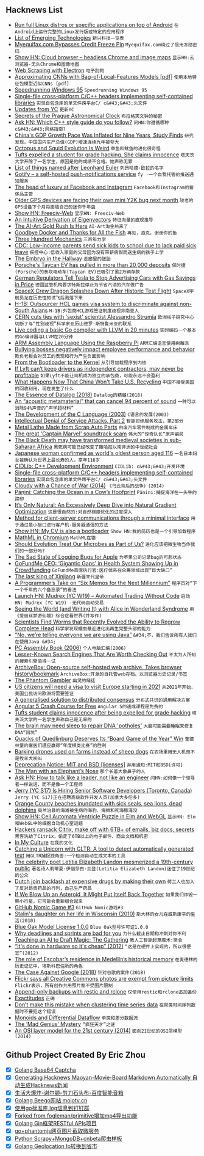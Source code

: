 ## Hacknews List


- [Run full Linux distros or specific applications on top of Android](https://github.com/CypherpunkArmory/UserLAnd)  `在Android上运行完整的Linux发行版或特定的应用程序`
- [List of Emerging Technologies](https://en.wikipedia.org/wiki/List_of_emerging_technologies)  `新兴科技一览表`
- [Myequifax.com Bypasses Credit Freeze Pin](https://krebsonsecurity.com/2019/03/myequifax-com-bypasses-credit-freeze-pin/)  `Myequifax.com绕过了信用冻结密码`
- [Show HN: Cloud browser – headless Chrome and image maps](https://cloudbrowser.website/)  `显示HN:云浏览器-无头Chrome和图像地图`
- [Web Scraping with Electron](https://en.jeffprod.com/blog/2019/web-scraping-with-electron/)  `电子刮网`
- [Approximating CNNs with Bag-of-Local-Features Models [pdf]](https://openreview.net/pdf?id=SkfMWhAqYQ)  `使用本地特征包模型近似CNNs [pdf]`
- [Speedrunning Windows 95](https://hackaday.com/2019/03/09/speedrunning-windows-95/)  `Speedrunning Windows 95`
- [Single-file cross-platform C/C&#43;&#43; headers implementing self-contained libraries](https://github.com/RandyGaul/cute_headers#cute_headers)  `实现自包含库的单文件跨平台C/ c&#43;&#43;头文件`
- [Updates from YC](https://blog.ycombinator.com/updates-from-yc/)  `更新YC`
- [Secrets of the Prague Astronomical Clock](https://interestingengineering.com/the-secrets-of-the-prague-astronomical-clock)  `布拉格天文钟的秘密`
- [Ask HN: Which C&#43;&#43; style guide do you follow?](item?id=19348647)  `问HN:你遵循哪种c&#43;&#43;风格指南?`
- [China&#39;s GDP Growth Pace Was Inflated for Nine Years, Study Finds](https://www.bloomberg.com/news/articles/2019-03-08/china-s-gdp-growth-pace-was-inflated-for-nine-years-study-finds)  `研究发现，中国国内生产总值(GDP)增速连续九年被夸大`
- [Octopus and Squid Evolution Is Weird](https://www.sciencealert.com/it-s-official-octopus-and-squid-evolution-is-weirder-than-we-could-have-ever-imagined)  `章鱼和鱿鱼的进化很奇怪`
- [Tufts expelled a student for grade hacking. She claims innocence](https://outline.com/ZTzSYa)  `塔夫茨大学开除了一名学生，原因是他的成绩不合格。她声称无罪`
- [List of things named after Leonhard Euler](https://en.wikipedia.org/wiki/List_of_things_named_after_Leonhard_Euler)  `列昂哈德·欧拉的名字`
- [Gotify – a self-hosted push-notifications service](https://github.com/gotify)  `fy -一个自我托管的推送通知服务`
- [The head of luxury at Facebook and Instagram](https://www.nytimes.com/2019/03/08/fashion/facebook-instagram-luxury-brands.html)  `Facebook和Instagram的奢侈品主管`
- [Older GPS devices are facing their own mini Y2K bug next month](https://www.theverge.com/2019/3/8/18255847/gps-week-rollover-issue-2019-garmin-tomtom-devices-affected)  `较老的GPS设备下个月将面临自己的迷你千年虫`
- [Show HN: Freeciv-Web](https://www.freecivweb.org)  `显示HN: Freeciv-Web`
- [An Intuitive Derivation of Eigenvectors](https://dhruvp.netlify.com/2019/02/25/eigenvectors/)  `特征向量的直观推导`
- [The AI-Art Gold Rush Is Here](https://www.theatlantic.com/technology/archive/2019/03/ai-created-art-invades-chelsea-gallery-scene/584134/)  `AI-Art淘金热来了`
- [Goodbye Docker and Thanks for All the Fish](https://technodrone.blogspot.com/2019/02/goodbye-docker-and-thanks-for-all-fish.html)  `再见，道克，谢谢你的鱼`
- [Three Hundred Mechanics](http://www.squidi.net/three/index.php)  `三百年力学`
- [CDC: Low-income parents send sick kids to school due to lack paid sick leave](https://www.cdc.gov/mmwr/volumes/68/wr/mm6809a1.htm)  `疾控中心:低收入家庭的父母因为没有带薪病假而送生病的孩子上学`
- [The Embryo in the Hallway](https://www.thecut.com/2019/03/i-have-a-son-with-a-genetic-disease-and-im-pregnant.html)  `走廊里的胚胎`
- [Porsche&#39;s Taycan EV has pulled in more than 20,000 deposits](https://www.engadget.com/2019/03/09/porche-taycan-ev-20-000-reservations/)  `保时捷(Porsche)的泰坎电动车(Taycan EV)已吸引了逾2万辆存款`
- [German Regulators Tell Tesla to Stop Advertising Cars with Gas Savings in Price](http://www.thedrive.com/news/26842/german-regulators-tell-tesla-to-stop-advertising-cars-with-gas-savings-included-in-price)  `德国监管机构要求特斯拉停止为节省汽油的汽车做广告`
- [SpaceX Crew Dragon Splashes Down After Historic Test Flight](https://www.scientificamerican.com/article/spacex-crew-dragon-splashes-down-after-historic-test-flight/)  `SpaceX宇航员龙在历史性的试飞后溅落下来`
- [H-1B: Outsourcer HCL games visa system to discriminate against non-South Asians](https://www.mercurynews.com/2019/03/08/h-1b-outsourcing-giant-games-visa-system-to-discriminate-against-non-south-asians-in-hiring-lawsuit-claims/)  `H-1B:外包商HCL游戏签证制度歧视非南亚人`
- [CERN cuts ties with &#39;sexist&#39; scientist Alessandro Strumia](https://www.bbc.com/news/science-environment-47478537)  `欧洲核子研究中心切断了与“性别歧视”科学家亚历山德罗·斯特鲁米亚的联系`
- [Live coding a basic Go compiler with LLVM in 20 minutes](https://github.com/pwaller/go2ll-talk)  `实时编码一个基本的Go编译器与LLVM在20分钟`
- [ARM Assembly Language Using the Raspberry Pi](http://bob.cs.sonoma.edu/IntroCompOrg-RPi/intro-co-rpi.html)  `ARM汇编语言使用树莓派`
- [Bullying bosses negatively impact employee performance and behavior](https://www.pdx.edu/clas/news/bullying-bosses-negatively-impact-employee-performance-and-behavior-study-finds)  `欺负老板会对员工的表现和行为产生负面影响`
- [From the Bootloader to the Kernel](https://0xax.gitbooks.io/linux-insides/Booting/linux-bootstrap-1.html)  `从引导加载程序到内核`
- [If Lyft can’t keep drivers as independent contractors, may never be profitable](https://www.latimes.com/business/technology/la-fi-tn-lyft-ipo-drivers-20190309-story.html)  `如果Lyft不能让司机成为独立的承包商，可能永远不会盈利`
- [What Happens Now That China Won&#39;t Take U.S. Recycling](https://www.theatlantic.com/technology/archive/2019/03/china-has-stopped-accepting-our-trash/584131/)  `中国不接受美国的回收利用，现在发生了什么`
- [The Essence of Datalog (2018)](https://dodisturb.me/posts/2018-12-25-The-Essence-of-Datalog.html)  `Datalog的精髓(2018)`
- [An “acoustic metamaterial” that can cancel 94 percent of sound](https://www.bu.edu/research/articles/researchers-develop-acoustic-metamaterial-noise-cancellation-device/)  `一种可以消除94%声音的“声学超材料”`
- [The Development of the C Language (2003)](http://www.bell-labs.com/usr/dmr/www/chist.html)  `C语言的发展(2003)`
- [Intellectual Denial of Service Attacks, Part 2](https://techiavellian.com/the-map-to-nowhere)  `智能拒绝服务攻击，第2部分`
- [Metal Lathe Made from Scrap Auto Parts](https://flyingkmachines.wordpress.com/)  `由废汽车零件制成的金属车床`
- [The great &#39;Captain Marvel&#39; soundtrack scam](http://www.10zenmonkeys.com/2019/02/25/the-great-captain-marvel-soundtrack-scam/)  `伟大的“惊奇队长”原声骗局`
- [The Black Death may have transformed medieval societies in sub-Saharan Africa](https://www.sciencemag.org/news/2019/03/black-death-may-have-transformed-medieval-societies-sub-saharan-africa)  `黑死病可能已经改变了撒哈拉以南非洲的中世纪社会`
- [Japanese woman confirmed as world&#39;s oldest person aged 116](https://news.yahoo.com/japanese-woman-confirmed-worlds-oldest-person-aged-116-094645090.html)  `一名日本妇女被确认为世界上最长寿的人，享年116岁`
- [CIDLib: C&#43;&#43; Development Environment](https://github.com/DeanRoddey/CIDLib#cidlib---a-c-development-environment)  `CIDLib: c&#43;&#43;开发环境`
- [Single-file cross-platform C/C&#43;&#43; headers implementing self-contained libraries](https://github.com/RandyGaul/cute_headers)  `实现自包含库的单文件跨平台C/ c&#43;&#43;头文件`
- [Cloudy with a Chance of War (2014)](http://nautil.us/issue/70/variables/cloudy-with-a-chance-of-war-rp)  `《乌云背后的战争》(2014)`
- [Pāṇini: Catching the Ocean in a Cow’s Hoofprint](https://blog.granthika.co/panini/)  `Pāṇini:捕捉海洋在一头牛的蹄印`
- [It’s Only Natural: An Excessively Deep Dive into Natural Gradient Optimization](https://towardsdatascience.com/its-only-natural-an-excessively-deep-dive-into-natural-gradient-optimization-75d464b89dbb)  `这是很自然的:对自然梯度优化的过度深入`
- [Method for client-server communications through a minimal interface](https://patents.google.com/patent/US6205469B1/en)  `用于通过最小接口进行客户机-服务器通信的方法`
- [Show HN: My CV is also a bootloader](https://github.com/pjimenezmateo/curriculum-bootloader#)  `Show HN:我的简历也是一个引导加载程序`
- [MathML in Chromium](https://mathml.igalia.com/news/2019/02/12/launch-of-the-project/)  `MathML在铬`
- [Should Evolution Treat Our Microbes as Part of Us?](https://www.quantamagazine.org/should-evolution-treat-our-microbes-as-part-of-us-20181120/)  `进化应该把微生物当作我们的一部分吗?`
- [The Sad State of Logging Bugs for Apple](https://www.corbinstreehouse.com/blog/2019/03/the-sad-state-of-logging-bugs-for-apple/)  `为苹果公司记录bug的可悲状态`
- [GoFundMe CEO: ‘Gigantic Gaps’ in Health System Showing Up in Crowdfunding](https://khn.org/news/gofundme-ceo-gigantic-gaps-in-health-system-showing-up-in-crowdfunding/)  `GoFundMe首席执行官:医疗体系在众筹领域出现“巨大缺口”`
- [The last king of Xinjiang](https://www.scmp.com/magazines/post-magazine/long-reads/article/2188216/last-king-xinjiang-how-bertram-sheldrake-went)  `新疆末代皇帝`
- [A Programmer’s Take on “Six Memos for the Next Millennium”](https://probablydance.com/2019/03/09/a-programmers-take-on-six-memos-for-the-next-millenium/)  `程序员对“下一个千年的六个备忘录”的看法`
- [Launch HN: Mudrex (YC W19) – Automated Trading Without Code](item?id=19347443)  `启动HN: Mudrex (YC W19) -无代码自动交易`
- [Seeing the World (and Writing It) with Alice in Wonderland Syndrome](https://lithub.com/seeing-the-world-and-writing-it-with-alice-in-wonderland-syndrome/)  `用《爱丽丝梦游仙境》综合症看世界(并写作)`
- [Scientists Find Worms that Recently Evolved the Ability to Regrow Complete Head](https://neurosciencenews.com/worms-evolved-regrow-complete-head-10865/)  `科学家发现蠕虫最近进化出再生完整头部的能力`
- [“No, we’re telling everyone we are using Java”](https://twitter.com/joeerl/status/1104298407231922176)  `&#34;不，我们告诉所有人我们在使用Java &#34;`
- [PC Assembly Book (2006)](https://pacman128.github.io/pcasm/)  `个人电脑汇编(2006)`
- [Lesser-Known Search Engines That Are Worth Checking Out](https://www.256kilobytes.com/content/show/3004/search-no-further-7-search-engines-that-are-worth-checking-out)  `不太为人所知的搜索引擎值得一试`
- [ArchiveBox: Open-source self-hosted web archive. Takes browser history/bookmark](https://github.com/pirate/ArchiveBox)  `ArchiveBox:开源的自托管web存档。以浏览器历史记录/书签`
- [The Phantom Gambler](https://www.theparisreview.org/blog/2019/03/05/dice-roll-the-phantom-gambler/)  `幽灵的赌徒`
- [US citizens will need a visa to visit Europe starting in 2021](https://www.cnn.com/travel/article/us-citizens-need-visas-to-visit-europe-in-2021/index.html)  `从2021年开始，美国公民访问欧洲将需要签证`
- [A generalised solution to distributed consensus](https://blog.acolyer.org/2019/03/08/a-generalised-solution-to-distributed-consensus/)  `分布式共识的通用解决方案`
- [Angular 5 Crash Course for Free](https://www.edyoda.com/course/1227)  `Angular 5的速成课程是免费的`
- [Tufts student claims innocence after being expelled for grade hacking](https://techcrunch.com/2019/03/08/tufts-grade-hacking/)  `塔夫茨大学的一名学生声称自己是无辜的`
- [The brain may need sleep to repair DNA &#39;potholes&#39;](https://www.cbc.ca/radio/quirks/mar-9-2019-science-of-awe-blue-whales-and-sonar-chromosomes-and-sleep-and-more-1.5047142/your-brain-may-need-sleep-to-repair-dna-potholes-1.5047151)  `大脑可能需要睡眠来修复DNA“凹坑”`
- [Quacks of Quedlinburg Deserves Its “Board Game of the Year” Win](https://arstechnica.com/gaming/2019/03/quacks-of-quedlinburg-review-brewing-bogus-potions-never-felt-better/)  `奎德林堡的庸医们理应赢得“年度棋类比赛”的胜利`
- [Barking drones used on farms instead of sheep dogs](https://www.radionz.co.nz/national/programmes/checkpoint/audio/2018685575/barking-drones-used-on-farms-instead-of-sheep-dogs)  `在农场里用无人机而不是牧羊犬吠叫`
- [Deprecation Notice: MIT and BSD [licenses]](https://writing.kemitchell.com/2019/03/09/Deprecation-Notice.html)  `弃用通知:MIT和BSD[许可]`
- [The Man with an Elephant’s Nose](https://earlymodernmedicine.com/the-man-with-an-elephants-nose/)  `那个长着大象鼻子的人`
- [Ask HN: How to talk like a leader, not like an engineer](item?id=19349676)  `问HN:如何像一个领导者一样说话，而不是像一个工程师`
- [Jerry (YC S17) Is Hiring Senior Software Developers (Toronto, Canada)](https://www.workable.com/j/089F60DE31)  `Jerry (YC S17)正在招聘高级软件开发人员(加拿大多伦多)`
- [Orange County beaches inundated with sick seals, sea lions, dead dolphins](https://www.latimes.com/local/lanow/la-me-ln-pmmc-rescued-animals-20190308-story.html)  `奥兰治县的海滩被生病的海豹、海狮和死海豚淹没`
- [Show HN: Cell Automata Ventricle Puzzle in Elm and WebGL](https://cgmnt-achilles-tortoise-piglet.netlify.com)  `显示HN: Elm和WebGL中的细胞自动机心室谜题`
- [Hackers ransack Citrix, make off with 6TB&#43; of emails, biz docs, secrets](https://www.theregister.co.uk/2019/03/08/citrix_hacked_data_stolen/)  `黑客洗劫了Citrix，偷走了6TB以上的电子邮件、商业文档和机密`
- [In My Culture](https://medium.com/@ThingMaker/in-my-culture-29c6464072b2)  `在我的文化`
- [Catching a Unicorn with GLTR: A tool to detect automatically generated text](http://gltr.io/)  `用GLTR捕捉独角兽:一个检测自动生成文本的工具`
- [The celebrity poet Letitia Elizabeth Landon mesmerized a 19th-century public](https://www.theatlantic.com/magazine/archive/2019/04/letitia-elizabeth-landon-female-byron/583237/)  `著名诗人莉蒂夏·伊丽莎白·兰登(Letitia Elizabeth Landon)迷住了19世纪的公众`
- [Dutch join backlash at expensive drugs by making their own](https://www.reuters.com/article/us-netherlands-pharmaceuticals-insight-idUSKCN1QP0M4)  `荷兰人也加入了反对昂贵药品的行列，自己生产药品`
- [If We Blow Up an Asteroid, It Might Put Itself Back Together](https://www.nytimes.com/2019/03/08/science/asteroids-nuclear-weapons.html)  `如果我们炸毁一颗小行星，它可能会重新组合起来`
- [GitHub Nomic Game #3](https://www.jefftk.com/p/nomic-game-3)  `GitHub Nomic游戏#3`
- [Stalin&#39;s daughter on her life in Wisconsin (2010)](https://madison.com/wsj/news/local/doug_moe/lana-about-svetlana-stalin-s-daughter-on-her-life-in/article_85ebc5d0-4978-11df-b181-001cc4c002e0.html)  `斯大林的女儿在威斯康辛的生活(2010)`
- [Blue Oak Model License 1.0.0](https://blueoakcouncil.org/license/1.0.0)  `Blue Oak型号许可证1.0.0`
- [Why deadlines and sprints are bad for you](https://medium.com/@niant/why-deadlines-and-sprints-are-bad-for-you-7ee87be5d0f0)  `为什么截止日期和冲刺对你不利`
- [Teaching an AI to Draft Magic: The Gathering](https://medium.com/@zswitten/teaching-an-ai-to-draft-magic-the-gathering-ba38b6a3d1f3)  `教人工智能起草魔术:聚会`
- [“It&#39;s done in hardware so it&#39;s cheap” (2012)](http://www.yosefk.com/blog/its-done-in-hardware-so-its-cheap.html)  `“这是在硬件上实现的，所以很便宜”(2012)`
- [The role of Escobar’s residence in Medellín’s historical memory](https://latinamericareports.com/the-demolition-of-escobar-monaco-in-medellins-historical-memory)  `在麦德林的历史记忆中，埃斯科巴住所的角色`
- [The Case Against Google (2018)](https://www.nytimes.com/2018/02/20/magazine/the-case-against-google.html)  `针对谷歌的案件(2018)`
- [Flickr says all Creative Commons photos are exempt from picture limits](https://www.theverge.com/2019/3/8/18256478/flickr-creative-commons-photos-free-1000-picture-limit-exempt)  `Flickr表示，所有创作共用照片都不受图片限制`
- [Append-only backups with restic and rclone](https://ruderich.org/simon/notes/append-only-backups-with-restic-and-rclone)  `仅使用restic和rclone追加备份`
- [Exactitudes](https://www.exactitudes.org/)  `正确`
- [Don’t make this mistake when clustering time series data](https://towardsdatascience.com/dont-make-this-mistake-when-clustering-time-series-data-d9403f39bbb2?source)  `在聚类时间序列数据时不要犯这个错误`
- [Monoids and Differential Dataflow](https://github.com/frankmcsherry/blog/blob/master/posts/2019-02-09.md)  `单类和差分数据流`
- [The ‘Mad Genius’ Mystery](https://www.psychologytoday.com/us/articles/201707/the-mad-genius-mystery)  `“疯狂天才”之谜`
- [An OSI layer model for the 21st century (2014)](http://davidad.github.io/blog/2014/04/24/an-osi-layer-model-for-the-21st-century/)  `面向21世纪的OSI层模型(2014)`

## Github Project Created By Eric Zhou

- [x] [Golang Base64 Captcha](https://github.com/mojocn/base64Captcha)
- [x] [Generating Hacknews Maoyan-Movie-Board Markdown Automatically 自动生成Hacknews新闻](https://github.com/dejavuzhou/md-genie)
- [x] [生活大爆炸-谢尔顿-剪刀石头布-百度智能音箱](https://github.com/mojocn/dueros-bang-game)
- [x] [Golang Beego网站 mojotv.cn](https://github.com/mojocn/www.mojotv.cn)
- [x] [使用go标准库,log信息到钉钉群](https://github.com/mojocn/dooger)
- [x] [Forked from fogleman/primitive增加mp4导出功能](https://github.com/mojocn/primitive)
- [x] [Golang Gin框架RESTful APIs项目](https://github.com/JJJJJJJerk/ezier-golang-web-api-framework)
- [x] [go+phantomjs网页图片截取微服务](https://github.com/mojocn/screen_shot)
- [x] [Python Scrapy+MongoDB+cnbeta爬虫样板](https://github.com/mojocn/scrapy_mongodb_boilerplate_cnbeta)
- [x] [Golang Geolocation Ip转换到省市](https://github.com/mojocn/ip2location)